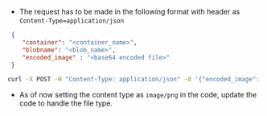 * The request has to be made in the following format with header as `Content-Type=application/json`

```json
 {
    "container": "<container_name>",
    "blobname": "<blob_name>",
    "encoded_image" : "<base64 encoded file>"
 }
 ```
 
 ```sh
 curl -X POST -H "Content-Type: application/json" -d '{"encoded_image": $(base64 ~/Pictures/1.jpg), "blobname" : "<blob_name>", "container" : "<contaienr_name>"}' http://some/url
```

* As of now setting the content type as `image/png` in the code, update the code to handle the file type.
